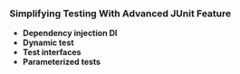 ### Simplifying Testing With Advanced JUnit Feature

- **Dependency injection DI**
- **Dynamic test**
- **Test interfaces**
- **Parameterized tests**